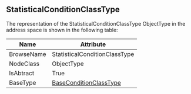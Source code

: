 <!-- objecttype -->
## StatisticalConditionClassType

The representation of the StatisticalConditionClassType ObjectType in the address space is shown in the following table:  

|Name|Attribute|
|---|---|
|BrowseName|StatisticalConditionClassType|
|NodeClass|ObjectType|
|IsAbtract|True|
|BaseType|[BaseConditionClassType](../../../Part9/ObjectTypes/BaseConditionClassType/readme.md)|

